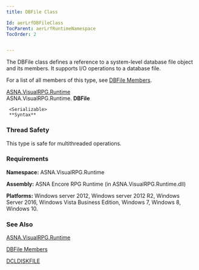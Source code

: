 ```yaml
---
title: DBFile Class

Id: aerLrfDBFileClass
TocParent: aerLrfRuntimeNamespace
TocOrder: 2


---
```


The DBFile class defines a reference to a system-level database file object and its members. It supports I/O operations to a database file. 

For a list of all members of this type, see [DBFile Members](ecrLrfDBFileMembers.html). 

[ASNA.VisualRPG.Runtime](ecrLrfRuntimeNamespace.html) <br /> ASNA.VisualRPG.Runtime. **DBFile** 

```
 <Serializable>
 **Syntax** 
```

### Thread Safety
This type is safe for multithreaded operations. 

### Requirements
**Namespace:** ASNA.VisualRPG.Runtime 

**Assembly:** ASNA Encore RPG Runtime (in ASNA.VisualRPG.Runtime.dll) 

**Platforms:** Windows server 2012, Windows server 2012 R2, Windows Server 2016, Windows Vista Business Edition, Windows 7, Windows 8, Windows 10. 

### See Also
[ASNA.VisualRPG.Runtime](ecrLrfRuntimeNamespace.html)

[DBFile Members](ecrLrfDBFileMembers.html)

[DCLDISKFILE](DCLDISKFILE.html) <br /> 
